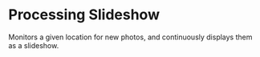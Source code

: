 # Processing Slideshow

Monitors a given location for new photos, and continuously displays them as a slideshow.

